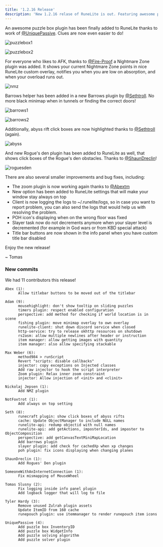 ```yaml
---
title: '1.2.16 Release'
description: 'New 1.2.16 relase of RuneLite is out. Featuring awesome puzzle box solver!'
---
```


An awesome puzzle box plugin has been finally added to RuneLite thanks to work of
[@UniquePassive](https://github.com/UniquePassive). Clues are now even easier to do!

![puzzlebox1](/img/blog/1.2.16-Release/puzzlebox1.png)

![puzzlebox2](/img/blog/1.2.16-Release/puzzlebox2.png)

For everyone who likes to AFK, thanks to [@Fire-Proof](https://github.com/Fire-Proof)
a Nightmare Zone plugin was added. It shows your current Nightmare Zone points in nice
RuneLite custom overlay, notifies you when you are low on absorption, and when your
overload runs out.

![nmz](/img/blog/1.2.16-Release/nmz.png)

Barrows helper has been added in a new Barrows plugin by [@Sethtroll](https://github.com/Sethtroll).
No more black minimap when in tunnels or finding the correct doors!

![barrows1](/img/blog/1.2.16-Release/barrows1.png)

![barrows2](/img/blog/1.2.16-Release/barrows2.png)

Additionally, abyss rift click boxes are now highlighted thanks to
[@Sethtroll](https://github.com/sethtroll) (again).

![abyss](/img/blog/1.2.16-Release/abyss.png)

And new Rogue's den plugin has been added to RuneLite as well, that shows click boxes
of the Rogue's den obstacles. Thanks to [@ShaunDreclin](https://github.com/ShaunDreclin)!

![roguesden](/img/blog/1.2.16-Release/roguesden.png)

There are also several smaller improvements and bug fixes, including:

* The zoom plugin is now working again thanks to [@Abextm](https://github.com/Abextm)
* New option has been added to RuneLite settings that will make your window stay always on top
* Client is now logging the logs to ~/.runelite/logs, so in case you want to report problem,
  you can also send the logs that would help us with resolving the problem.
* POH icon's displaying when on the wrong floor was fixed
* Slayer task now do not decrements anymore when your slayer level is decremented
  (for example in God wars or from KBD special attack)
* Title bar buttons are now shown in the info panel when you have custom title bar disabled

Enjoy the new release!

~ Tomas


### New commits

We had 11 contributors this release!

```
Abex (1):
      Allow titlebar buttons to be moved out of the titlebar

Adam (9):
      mousehighlight: don't show tooltip on sliding puzzles
      timers plugin: respect enabled configuration
      perspective: add method for checking if world location is in scene
      fishing plugin: move minimap overlay to own overlay
      runelite-client: shut down discord service when closed
      http-service: try to release okhttp resources on shutdown
      rs2asm: allow multiple newlines after header or instruction
      item manager: allow getting images with quantity
      item manager: also allow specifying stackable

Max Weber (6):
      method984 > runScript
      Revert "scripts: disable callbacks"
      injector: copy exceptions on Injected classes
      Add raw injector to hook the script interpreter
      Zoom plugin: Relax inner zoom constraint
      injector: Allow injection of <init> and <clinit>

Nickolaj Jepsen (1):
      Add NMZ plugin

NotFoxtrot (1):
      Add always on top setting

Seth (8):
      runecraft plugin: show click boxes of abyss rifts
      cache: Update ObjectManager to include NULL names
      runelite-api: redump objectid with null names
      runelite-api: add getActions, imposterIds, and imposter to ObjectComposition
      perspective: add getCanvasTextMiniMapLocation
      Add barrows plugin
      slayer plugin: add check for cachedXp when xp changes
      poh plugin: fix icons displaying when changing planes

ShaunDreclin (1):
      Add Rogues' Den plugin

SomeoneWithAnInternetConnection (1):
      Fix mismapping of MouseWheel

Tomas Slusny (2):
      Fix logging inside info panel plugin
      Add logback logger that will log to file

Tyler Hardy (3):
      Remove unused Zulrah plugin assets
      Update ItemID from 160 cache
      runepouch plugin: use itemmanager to render runepouch item icons

UniquePassive (4):
      Add puzzle box InventoryID
      Add puzzle box WidgetInfo
      Add puzzle solving algorithm
      Add puzzle solver plugin

```

